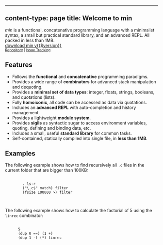 -----
content-type: page
title: Welcome to min
-----
<div class="pure-g">
  <section class="pitch pure-u-1 pure-u-md-2-3">
    <em>min</em> is a functional, concatenative programming language 
    with a minimalist syntax, a small but practical standard library, and an advanced 
    REPL. All packed in less than 1MB.
  </section>
  <section class="centered pure-u-1 pure-u-md-1-3">
    <a class="pure-button pure-button-primary" href="/download/"><i class="ti-download"></i> download min v{{$version}}</a>
    <br>
    <small>
      <a href="https://github.com/h3rald/min">Repository</a> | 
      <a href="https://github.com/h3rald/min/issues">Issue Tracking</a>
    </small>
  </section>
</div>
<div class="pure-g">
  <section class="pure-u-1 pure-u-md-1-2">
    <h2>Features</h2>
    <ul>
      <li>Follows the <strong>functional</strong> and <strong>concatenative</strong> programming paradigms.</li>
      <li>Provides a wide range of <strong>combinators</strong> for advanced stack manipulation and dequoting.</li>
      <li>Provides a <strong>minimal set of data types</strong>: integer, floats, strings, booleans, and quotations (lists).</li>
      <li>Fully <strong>homoiconic</strong>, all code can be accessed as data via quotations.</li>
      <li>Includes an <strong>advanced REPL</strong> with auto-completion and history management.</li>
      <li>Provides a lightweight <strong>module system</strong>.</li>
      <li>Provides <strong>sigils</strong> as syntactic sugar to access environment variables, quoting, defining and binding data, etc.</li>
      <li>Includes a small, useful <strong>standard library</strong> for common tasks.</li>
      <li>Self-contained, statically compiled into single file, in <strong>less than 1MB</strong>.</li>
    </ul>
  </section>
  <section class="pure-u-1 pure-u-md-1-2">
    <h2>Examples</h2>
    <p>The following example shows how to find recursively all <code>.c</code> files in the current folder that are bigger than 100KB:</p>
    <pre>
      <code>
        . ls-r  
        ("\.c$" match) filter 
        (fsize 100000 >) filter
      </code>
    </pre>
    <p>The following example shows how to calculate the factorial of 5 using the <code>linrec</code> combinator:</p>
    <pre>
      <code>
      5 
      (dup 0 ==) (1 +) 
      (dup 1 -) (*) linrec
      </code>
    </pre>
  </section>
</div>
